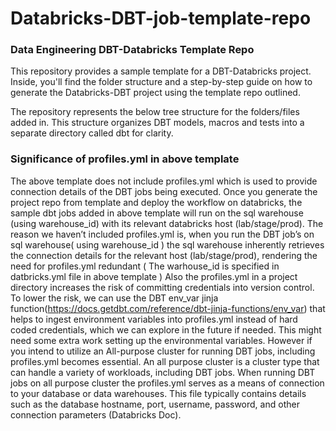 # Databricks-DBT-job-template-repo
### Data Engineering DBT-Databricks Template Repo
This repository provides a sample template for a DBT-Databricks project. Inside, you'll find the folder structure and a step-by-step guide on how to generate the Databricks-DBT project using the template repo outlined.

The repository represents the below tree structure for the folders/files added in. This structure organizes DBT models, macros and tests into a separate directory called dbt for clarity. 


### Significance of profiles.yml in above template
The above template does not include profiles.yml which is used to provide connection details of the DBT jobs being executed. Once you generate the project repo from template and deploy the workflow on databricks, the sample dbt jobs added in above template will run on the sql warehouse (using warehouse_id) with its relevant databricks host (lab/stage/prod).
The reason we haven’t included profiles.yml is, when you run the DBT job’s on sql warehouse( using warehouse_id ) the sql warehouse inherently retrieves the connection details for the relevant host (lab/stage/prod), rendering the need for profiles.yml redundant ( The warhouse_id is specified in datbricks.yml file in above template )
Also the profiles.yml in a project directory increases the risk of committing credentials into version control. To lower the risk, we can use the DBT env_var jinja function(https://docs.getdbt.com/reference/dbt-jinja-functions/env_var) that helps to ingest environment variables into profiles.yml instead of hard coded credentials, which we can explore in the future if needed. This might need some extra work setting up the environmental variables.
However if you intend to utilize an All-purpose cluster for running DBT jobs, including profiles.yml becomes essential. An all purpose cluster is a cluster type that can handle a variety of workloads, including DBT jobs. When running DBT jobs on all purpose cluster the profiles.yml serves as a means of connection to your database or data warehouses. This file typically contains details such as the database hostname, port, username, password, and other connection parameters (Databricks Doc).
